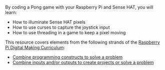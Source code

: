 By coding a Pong game with your Raspberry Pi and Sense HAT, you will learn:

- How to illuminate Sense HAT pixels
- How to use curses to capture the joystick input
- How to use threading in a game to keep a pixel moving

This resource covers elements from the following strands of the [Raspberry Pi Digital Making Curriculum](https://www.raspberrypi.org/curriculum/):

- [Combine programming constructs to solve a problem](https://www.raspberrypi.org/curriculum/programming/builder)
- [Combine inputs and/or outputs to create projects or solve a problem](https://www.raspberrypi.org/curriculum/physical-computing/builder)
